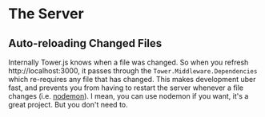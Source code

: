# The Server

## Auto-reloading Changed Files

Internally Tower.js knows when a file was changed.  So when you refresh http://localhost:3000, it passes through the `Tower.Middleware.Dependencies` which re-requires any file that has changed.  This makes development uber fast, and prevents you from having to restart the server whenever a file changes (i.e. [nodemon](https://github.com/remy/nodemon)).  I mean, you can use nodemon if you want, it's a great project.  But you don't need to.
